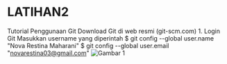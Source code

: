 # LATIHAN2
Tutorial Penggunaan Git
Download Git di web resmi (git-scm.com)
    1. Login Git
Masukkan username yang diperintah
$ git config --global user.name "Nova Restina Maharani"
$ git config --global user.email "novarestina03@gmail.com"
![Gambar 1](screenshot/ss1)